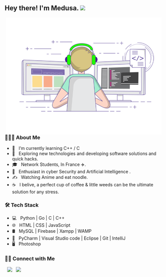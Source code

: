 <h2> Hey there! I'm Medusa. <img src="https://github.com/souvikguria98/souvikguria98/blob/master/Hi.gif" width="25"></h2>
<img align="right" alt="GIF" src="https://raw.githubusercontent.com/devSouvik/devSouvik/master/gif3.gif" width="500"/>

<h3> 👨🏻‍💻 About Me </h3>

- 🔭 &nbsp; I’m currently learning C++ / C
- 🤔 &nbsp; Exploring new technologies and developing software solutions and quick hacks.
- 🎓 &nbsp; Network Students, In France ✈️.
- 🌱 &nbsp; Enthusiast in cyber Security and Artificial Intelligence .
- ✍️ &nbsp; Watching Anime and eat noodle.
- ☕ &nbsp; I belive, a perfect cup of coffee & little weeds can be the ultimate solution for any stress. 

<h3>🛠 Tech Stack</h3>

- 💻 &nbsp; Python | Go | C | C++  
- 🌐 &nbsp;  HTML | CSS | JavaScript  
- 🛢 &nbsp; MySQL | Firebase | Xampp | WAMP
- 🔧 &nbsp; PyCharm | Visual Studio code | Eclipse | Git | IntelliJ
- 🖥 &nbsp;  Photoshop 


<h3> 🤝🏻 Connect with Me </h3>

<p align="left">
&nbsp; <a href="https://twitter.com/minatuskix86" target="_blank" rel="noopener noreferrer"><img src="https://img.icons8.com/plasticine/100/000000/twitter.png" width="50" /></a>  
&nbsp; <a href="mailto:medusa.pro.cc@gmail.com" target="_blank" rel="noopener noreferrer"><img src="https://img.icons8.com/plasticine/100/000000/gmail.png"  width="50" /></a>
</p>


